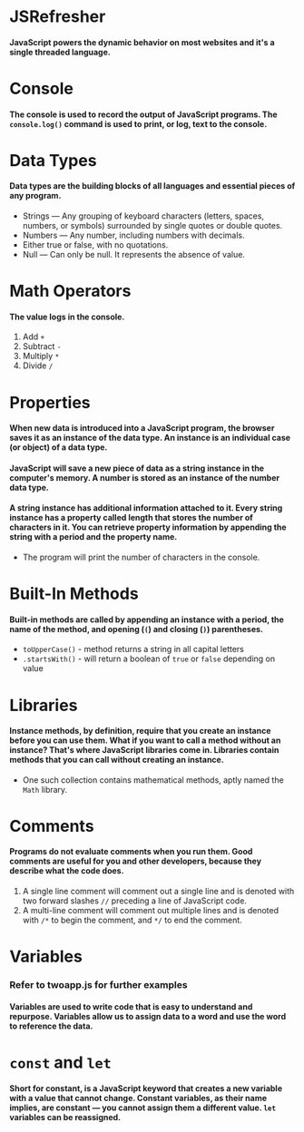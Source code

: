 # JSRefresher
#### JavaScript powers the dynamic behavior on most websites and it's a single threaded language.

# Console 
#### The console is used to record the output of JavaScript programs. The `console.log()` command is used to print, or log, text to the console.

# Data Types
#### Data types are the building blocks of all languages and essential pieces of any program.

* Strings — Any grouping of keyboard characters (letters, spaces, numbers, or symbols) surrounded by single quotes or double quotes.
* Numbers — Any number, including numbers with decimals.
* Either true or false, with no quotations.
* Null — Can only be null. It represents the absence of value.

# Math Operators
#### The value logs in the console.

1. Add `+`
2. Subtract `-`
3. Multiply `*`
4. Divide `/`

# Properties
#### When new data is introduced into a JavaScript program, the browser saves it as an instance of the data type. An instance is an individual case (or object) of a data type.

#### JavaScript will save a new piece of data as a string instance in the computer's memory. A number is stored as an instance of the number data type.

#### A string instance has additional information attached to it. Every string instance has a property called length that stores the number of characters in it. You can retrieve property information by appending the string with a period and the property name.

* The program will print the number of characters in the console.

# Built-In Methods
#### Built-in methods are called by appending an instance with a period, the name of the method, and opening (`(`) and closing (`)`) parentheses.

* `toUpperCase()` -  method returns a string in all capital letters
* `.startsWith()` - will return a boolean of `true` or `false` depending on value

# Libraries
#### Instance methods, by definition, require that you create an instance before you can use them. What if you want to call a method without an instance? That's where JavaScript libraries come in. Libraries contain methods that you can call without creating an instance.

* One such collection contains mathematical methods, aptly named the `Math` library.

# Comments
#### Programs do not evaluate comments when you run them. Good comments are useful for you and other developers, because they describe what the code does.

1. A single line comment will comment out a single line and is denoted with two forward slashes `//` preceding a line of JavaScript code. 
2. A multi-line comment will comment out multiple lines and is denoted with `/*` to begin the comment, and `*/` to end the comment.

# Variables 
### Refer to twoapp.js for further examples
#### Variables are used to write code that is easy to understand and repurpose. Variables allow us to assign data to a word and use the word to reference the data. 

# `const` and `let`
#### Short for constant, is a JavaScript keyword that creates a new variable with a value that cannot change. Constant variables, as their name implies, are constant — you cannot assign them a different value. `let` variables can be reassigned.